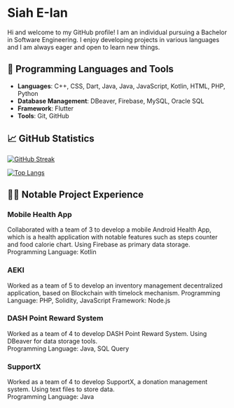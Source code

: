 # Siah E-Ian
Hi and welcome to my GitHub profile! I am an individual pursuing a Bachelor in Software Engineering. I enjoy developing projects in various languages and I am always eager and open to learn new things.

## 🔧 Programming Languages and Tools
- **Languages**: C++, CSS, Dart, Java, Java, JavaScript, Kotlin, HTML, PHP, Python
- **Database Management**: DBeaver, Firebase, MySQL, Oracle SQL
- **Framework**: Flutter
- **Tools**: Git, GitHub

## 📈 GitHub Statistics
[![GitHub Streak](https://github-readme-streak-stats-seven-kappa.vercel.app?user=eiansiah&theme=blueberry-duo)](https://git.io/streak-stats)

[![Top Langs](https://github-readme-stats-git-main-eiansiahs-projects.vercel.app/api/top-langs/?username=eiansiah&show_icons=true&theme=blueberry-duo&layout=compact)](https://github.com/anuraghazra/github-readme-stats)

## 🧑‍💻 Notable Project Experience
### Mobile Health App
Collaborated with a team of 3 to develop a mobile Android Health App, which is a health application with notable features such as steps counter and food calorie chart. Using Firebase as primary data storage.  
Programming Language: Kotlin

### AEKI 
Worked as a team of 5 to develop an inventory management decentralized application, based on Blockchain with timelock mechanism.
Programming Language: PHP, Solidity, JavaScript
Framework: Node.js

### DASH Point Reward System
Worked as a team of 4 to develop DASH Point Reward System. Using DBeaver for data storage tools.  
Programming Language: Java, SQL Query

### SupportX
Worked as a team of 4 to develop SupportX, a donation management system. Using text files to store data.  
Programming Language: Java

